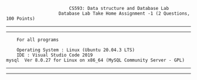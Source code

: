 
							CS593: Data structure and Database Lab
						Database Lab Take Home Assignment -1 (2 Questions, 100 Points)

--------------------------------------------------------------------------------------------------------------------------------------------------------------------
--------------------------------------------------------------------------------------------------------------------------------------------------------------------
		For all programs 

		Operating System : Linux (Ubuntu 20.04.3 LTS)
		IDE : Visual Studio Code 2019
    mysql  Ver 8.0.27 for Linux on x86_64 (MySQL Community Server - GPL)
--------------------------------------------------------------------------------------------------------------------------------------------------------------------
--------------------------------------------------------------------------------------------------------------------------------------------------------------------
